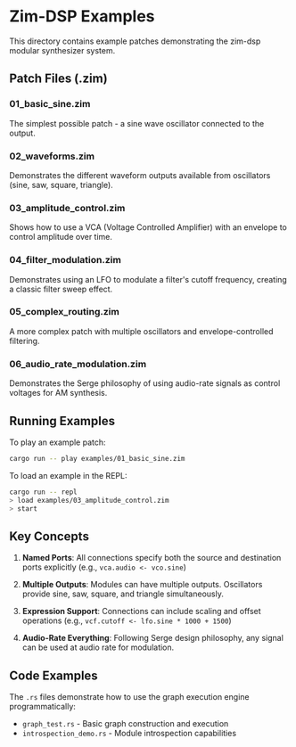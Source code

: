 # Zim-DSP Examples

This directory contains example patches demonstrating the zim-dsp modular synthesizer system.

## Patch Files (.zim)

### 01_basic_sine.zim
The simplest possible patch - a sine wave oscillator connected to the output.

### 02_waveforms.zim
Demonstrates the different waveform outputs available from oscillators (sine, saw, square, triangle).

### 03_amplitude_control.zim
Shows how to use a VCA (Voltage Controlled Amplifier) with an envelope to control amplitude over time.

### 04_filter_modulation.zim
Demonstrates using an LFO to modulate a filter's cutoff frequency, creating a classic filter sweep effect.

### 05_complex_routing.zim
A more complex patch with multiple oscillators and envelope-controlled filtering.

### 06_audio_rate_modulation.zim
Demonstrates the Serge philosophy of using audio-rate signals as control voltages for AM synthesis.

## Running Examples

To play an example patch:
```bash
cargo run -- play examples/01_basic_sine.zim
```

To load an example in the REPL:
```bash
cargo run -- repl
> load examples/03_amplitude_control.zim
> start
```

## Key Concepts

1. **Named Ports**: All connections specify both the source and destination ports explicitly (e.g., `vca.audio <- vco.sine`)

2. **Multiple Outputs**: Modules can have multiple outputs. Oscillators provide sine, saw, square, and triangle simultaneously.

3. **Expression Support**: Connections can include scaling and offset operations (e.g., `vcf.cutoff <- lfo.sine * 1000 + 1500`)

4. **Audio-Rate Everything**: Following Serge design philosophy, any signal can be used at audio rate for modulation.

## Code Examples

The `.rs` files demonstrate how to use the graph execution engine programmatically:

- `graph_test.rs` - Basic graph construction and execution
- `introspection_demo.rs` - Module introspection capabilities